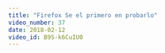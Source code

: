 ```yaml
---
title: "Firefox Se el primero en probarlo"
video_number: 37
date: 2018-02-12
video_id: B9S-k6CuIU0
---
```

